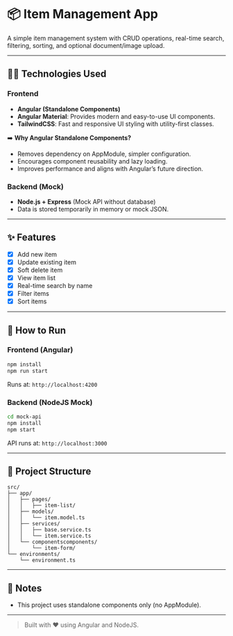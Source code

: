 # 📦 Item Management App

A simple item management system with CRUD operations, real-time search, filtering, sorting, and optional document/image upload.

---

## 🧑‍💻 Technologies Used

### Frontend
- **Angular (Standalone Components)**
- **Angular Material**: Provides modern and easy-to-use UI components.
- **TailwindCSS**: Fast and responsive UI styling with utility-first classes.

➡️ **Why Angular Standalone Components?**
- Removes dependency on AppModule, simpler configuration.
- Encourages component reusability and lazy loading.
- Improves performance and aligns with Angular’s future direction.

### Backend (Mock)
- **Node.js + Express** (Mock API without database)
- Data is stored temporarily in memory or mock JSON.

---

## ✨ Features
- [x] Add new item
- [x] Update existing item
- [x] Soft delete item
- [x] View item list
- [x] Real-time search by name
- [x] Filter items
- [x] Sort items

---

## 🚀 How to Run

### Frontend (Angular)
```bash
npm install
npm run start
```
Runs at: `http://localhost:4200`

### Backend (NodeJS Mock)
```bash
cd mock-api
npm install
npm start
```
API runs at: `http://localhost:3000`

---

## 📁 Project Structure
```
src/
├── app/
│   ├── pages/
│   │   ├── item-list/
│   ├── models/
│   │   └── item.model.ts
│   ├── services/
│   │   ├── base.service.ts
│   │   └── item.service.ts
│   └── componentscomponents/
│       └── item-form/
└── environments/
    └── environment.ts
```

---

## 📌 Notes
- This project uses standalone components only (no AppModule).

---

> Built with ❤️ using Angular and NodeJS.
